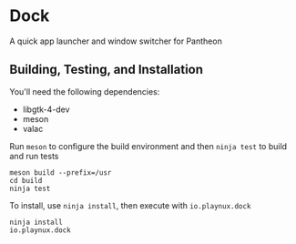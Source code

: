 # Dock

A quick app launcher and window switcher for Pantheon

## Building, Testing, and Installation

You'll need the following dependencies:
* libgtk-4-dev
* meson
* valac

Run `meson` to configure the build environment and then `ninja test` to build and run tests

    meson build --prefix=/usr
    cd build
    ninja test

To install, use `ninja install`, then execute with `io.playnux.dock`

    ninja install
    io.playnux.dock

